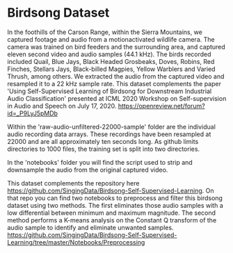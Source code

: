 # Birdsong Dataset

In the foothills of the Carson Range, within the Sierra Mountains, we captured footage and audio from a motionactivated wildlife camera. The camera was trained on bird feeders and the surrounding area, and captured eleven second video and audio samples (44.1 kHz). The birds recorded included Quail, Blue Jays, Black Headed Grosbeaks, Doves, Robins, Red Finches, Stellars Jays, Black-billed Magpies, Yellow Warblers and Varied Thrush, among others. We extracted the audio from the captured video and resampled it to a 22 kHz sample rate. This dataset complements the paper 'Using Self-Supervised Learning of Birdsong for Downstream Industrial Audio Classification' presented at ICML 2020 Workshop on Self-supervision in Audio and Speech on July 17, 2020. https://openreview.net/forum?id=_P9LyJ5pMDb

Within the 'raw-audio-unfiltered-22000-sample' folder are the individual audio recording data arrays.  These recordings have been resampled at 22000 and are all approximately ten seconds long.  As github limits directories to 1000 files, the training set is split into two directories.

In the 'notebooks' folder you will find the script used to strip and downsample the audio from the original captured video.

This dataset complements the repository here https://github.com/SingingData/Birdsong-Self-Supervised-Learning.  On that repo you can find two notebooks to preprocess and filter this birdsong dataset using two methods.  The first eliminates those audio samples with a low differential between minimum and maximum magnitude.  The second method performs a K-means analysis on the Constant Q transform of the audio sample to identify and eliminate unwanted samples. https://github.com/SingingData/Birdsong-Self-Supervised-Learning/tree/master/Notebooks/Preprocessing
